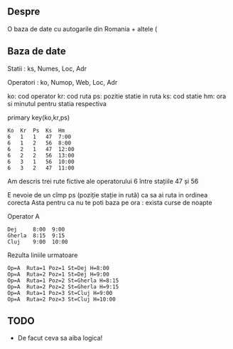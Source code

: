 ## Despre

O baza de date cu autogarile din Romania + altele (

## Baza de date

Statii : ks, Numes, Loc, Adr

Operatori : ko, Numop, Web, Loc, Adr


ko: cod operator
kr: cod ruta
ps: pozitie statie in ruta
ks: cod statie
hm: ora si minutul pentru statia respectiva

primary key(ko,kr,ps)

    Ko  Kr  Ps  Ks  Hm
    6   1   1   47  7:00
    6   1   2   56  8:00
    6   2   1   47  12:00
    6   2   2   56  13:00
    6   3   1   56  10:00
    6   3   2   47  11:00

Am descris trei rute fictive ale operatorului 6 între stațiile 47 și 56

E nevoie de un cîmp ps (poziție stație in rută) ca sa ai ruta in ordinea corecta
Asta pentru ca nu te poti baza pe ora : exista curse de noapte

Operator A

    Dej     8:00  9:00
    Gherla  8:15  9:15
    Cluj    9:00  10:00

Rezulta liniile urmatoare

    Op=A  Ruta=1 Poz=1 St=Dej H=8:00
    Op=A  Ruta=2 Poz=1 St=Dej H=9:00
    Op=A  Ruta=1 Poz=2 St=Gherla H=8:15
    Op=A  Ruta=2 Poz=2 St=Gherla H=9:15
    Op=A  Ruta=1 Poz=3 St=Cluj H=9:00
    Op=A  Ruta=2 Poz=3 St=Cluj H=10:00


## TODO

* De facut ceva sa aiba logica!
